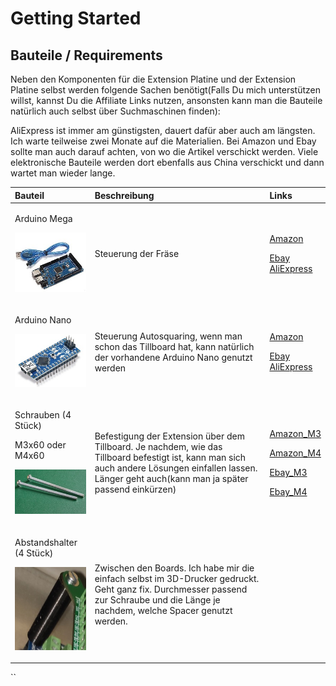 # Getting Started

## Bauteile / Requirements <a id="bauteile-requirements"></a>

Neben den Komponenten für die Extension Platine und der Extension Platine selbst werden folgende Sachen benötigt\(Falls Du mich unterstützen willst, kannst Du die Affiliate Links nutzen, ansonsten kann man die Bauteile natürlich auch selbst über Suchmaschinen finden\):

AliExpress ist immer am günstigsten, dauert dafür aber auch am längsten. Ich warte teilweise zwei Monate auf die Materialien. Bei Amazon und Ebay sollte man auch darauf achten, von wo die Artikel verschickt werden. Viele elektronische Bauteile werden dort ebenfalls aus China verschickt und dann wartet man wieder lange.

<table>
  <thead>
    <tr>
      <th style="text-align:left">Bauteil</th>
      <th style="text-align:left">Beschreibung</th>
      <th style="text-align:left">Links</th>
    </tr>
  </thead>
  <tbody>
    <tr>
      <td style="text-align:left">
        <p>Arduino Mega</p>
        <p>
          <img src="../.gitbook/assets/arduinomega.jpg" alt/>
        </p>
      </td>
      <td style="text-align:left">Steuerung der Fr&#xE4;se</td>
      <td style="text-align:left">
        <p>&#x200B;<a href="https://amzn.to/2UIr4pQ">Amazon</a>&#x200B;</p>
        <p>&#x200B;<a href="http://rover.ebay.com/rover/1/707-53477-19255-0/1?ff3=4&amp;pub=5575576561&amp;toolid=10001&amp;campid=5338665749&amp;customid=&amp;mpre=https%3A%2F%2Fwww.ebay.de%2Fsch%2Fi.html%3F_from%3DR40%26_trksid%3Dp2380057.m570.l1313.TR12.TRC2.A0.H0.Xarduino%2Bmega.TRS0%26_nkw%3Darduino%2Bmega%26_sacat%3D0">Ebay</a>
          <br
          /><a href="     https://s.click.aliexpress.com/e/_dVvBRdG">AliExpress&#x200B;</a>
        </p>
      </td>
    </tr>
    <tr>
      <td style="text-align:left">
        <p>Arduino Nano</p>
        <p>
          <img src="../.gitbook/assets/arduinonano.jpg" alt/>
        </p>
      </td>
      <td style="text-align:left">Steuerung Autosquaring, wenn man schon das Tillboard hat, kann nat&#xFC;rlich
        der vorhandene Arduino Nano genutzt werden</td>
      <td style="text-align:left">
        <p>&#x200B;<a href="https://amzn.to/33UyXgi">Amazon</a>&#x200B;</p>
        <p>&#x200B;<a href="http://rover.ebay.com/rover/1/707-53477-19255-0/1?ff3=4&amp;pub=5575576561&amp;toolid=10001&amp;campid=5338665749&amp;customid=&amp;mpre=https%3A%2F%2Fwww.ebay.de%2Fsch%2Fi.html%3F_osacat%3D0%26_odkw%3Darduino%2Bmega%26_from%3DR40%26_trksid%3Dp2334524.m570.l1313.TR11.TRC1.A0.H0.Xarduino%2Bnano.TRS0%26_nkw%3Darduino%2Bnano%26_sacat%3D0">Ebay</a>
          <br
          /><a href="     https://s.click.aliexpress.com/e/_d83654S">AliExpress&#x200B;</a>
        </p>
      </td>
    </tr>
    <tr>
      <td style="text-align:left">
        <p>Schrauben (4 St&#xFC;ck)</p>
        <p>M3x60 oder M4x60</p>
        <p>
          <img src="../.gitbook/assets/m3x60.jpg" alt/>
        </p>
      </td>
      <td style="text-align:left">Befestigung der Extension &#xFC;ber dem Tillboard. Je nachdem, wie das
        Tillboard befestigt ist, kann man sich auch andere L&#xF6;sungen einfallen
        lassen. L&#xE4;nger geht auch(kann man ja sp&#xE4;ter passend eink&#xFC;rzen)</td>
      <td
      style="text-align:left">
        <p>&#x200B;<a href="https://amzn.to/39pXScG">Amazon_M3</a>&#x200B;</p>
        <p>&#x200B;<a href="https://amzn.to/2UmoEhG">Amazon_M4</a>&#x200B;</p>
        <p>&#x200B;<a href="http://rover.ebay.com/rover/1/707-53477-19255-0/1?ff3=4&amp;pub=5575576561&amp;toolid=10001&amp;campid=5338665749&amp;customid=&amp;mpre=https%3A%2F%2Fwww.ebay.de%2Fitm%2FM-3-DIN-84-verzinkte-Zylinderschrauben-Zylinderkopfschrauben-mit-Schlitz-M3x%2F371713576275%3F_trkparms%3Dispr%253D1%26hash%3Ditem568bdb0d53%3Am%3Am770E7vulaEbVBWrbWkLJrA%26enc%3DAQAEAAACQBPxNw%252BVj6nta7CKEs3N0qUOgmGNFJW4%252FH7s9MVTsxB0d20uhoqtMJNnZyg9WFsRlJCy7g3nAaWoG5POAQPWF7%252BfFLzza7o4vedvr6UgoXbgczXseYY75GzxM02IaTRlMB%252FXbLa1SIC%252FJY4qL154dG81LwJ5ITiLrvzfmYIl7xX3p59321mpsTCu4fQBy6NkSNGoWFcoMYrdb94CDD5v5zqqd81qNuZb%252BLtrajKfSN0dGT544uuyl59bWGa8S6bP%252Fi3UonUMpTUYuEs6dufUY8biYUYGwTC%252FGBTmw%252FRccAOzroUrE0uXLDm4OayC8K7UEzJSYEdhroS83PCP9sOyIEXU3eOsfefUz6zHF%252F%252FG4JctwIr%252FqDr2JJBSsXFvMlXFgXwiTvSmHCHykFOIvubUwA1r7Uq%252BFl5lunom26YQbaWCg5uSKNv2ejwrR9Pq4Mvlo4aL6od5j%252B1lNRPvif4HeL79nKbnz8ife2TLf%252Fo%252BWUAgNDhCOp8si6X9VWHUNKacB6pMtWrPkEg5ZRV0HPvvsFcvIMxbjLFVsRNiheEVOPOBxVqtXIQFKbd0oSJViIoBMaxnpZtpppT8cvHtHZQl%252FfTnWzlpyKvl5vGcsQPse2UE%252FgSW1of97u1pgMYM7qpCKKkw2cCpCv4Z06MmHOSkZW7pWHtUdRWHxI0Kg7fXHD%252Bo5nQ4eRsHv6aO1m6FAOR1th%252FNk9oUs02tukgPeZmMRLRYfs1uJvPkMcrLy7nO6D8QBeYmHDnz4sM6NF6zrv5uhQ%253D%253D%26checksum%3D3717135762755a302fb8caa2459aa014c38c40d8c158">Ebay_M3</a>&#x200B;</p>
        <p>&#x200B;<a href="http://rover.ebay.com/rover/1/707-53477-19255-0/1?ff3=4&amp;pub=5575576561&amp;toolid=10001&amp;campid=5338665749&amp;customid=&amp;mpre=https%3A%2F%2Fwww.ebay.de%2Fitm%2FM4-DIN-7985-A2-Edelstahl-Linsenschrauben-Linsenkopfschrauben-Kreuzschlitz-H-M4x%2F371713578736%3Fepid%3D1680797934%26_trkparms%3Dispr%253D1%26hash%3Ditem568bdb16f0%3Am%3AmQd29PXrny4Fpdowbip3Y5w%26enc%3DAQAEAAACQBPxNw%252BVj6nta7CKEs3N0qUucilHqCb3zjtYcm3TyiRyoRU7GI8%252Bqs4N8NXmO%252BhkBSnSuvBXmuEouOWihERrR%252Bbrp2PgdRPIxsLd%252Fr5MWaMbvlnSAfDcVPoFWJMdmbc1AVfFu7MqUXDHS2uodqm5OKhuHryFoBSkCmkg6CYj3nTLsnFHvq3gN0zTAPRHOSkrK7A3tARYV4mrxzASA1iDRHuFb3s9nF7hws5Xge6uJamf%252FecaW%252BJISBSRW%252Biu4EQUqKzkPO%252BecSmUro05NLDY5IwTqbPmtWSvjiwf3Uqnih4DcQbpYzkQ3BlUtHK4B8BWa%252FWnbF%252BJtSMfs%252BG0b2v%252FbNt4vnci5IMrZPCPRHDcAGlU%252BJaUv%252FmfBQvNc3HdqtVggt6DQv75M7Lauu7U6qYg3RoP1uG4PrtNe9eHaxLmiAfN7W2sjlee%252FnIgpUsbO0%252Fr6ehrvzos5OKlwB%252B4Bp70luIWz0wJE8JIbYAub%252BhzducX4AOZVenkDiOaFpJAA029tsvOSDKupKyvUhK95x%252FSsrNqaZOLoZbR3rcAg6D%252FT7FCS4ByrOqKcpbnQygsc9sdN9%252FqJ%252FVYpLSeWbpEAS6sghdKlYJK0VLPWSdxkE8cbHYldX2Ii4WUWV46sTUgci%252B1qJGKMLdkJZlU89X1sYYiM3Ctz3a06LqAEhueQK2gIpCM3VrCpnxYQbz8mCsz5qTaVH7F9r3rMdsoygjM6WufjWLnbJETVJKtwLPaoA2ZtnrWuRxH3eldn3qR2SFDjETnSA%253D%253D%26checksum%3D371713578736b11c9afa9ac946ba9ab9acd25181f4d5">Ebay_M4</a>&#x200B;</p>
        </td>
    </tr>
    <tr>
      <td style="text-align:left">
        <p>Abstandshalter (4 St&#xFC;ck)</p>
        <p>
          <img src="../.gitbook/assets/abstandshalter.jpg" alt/>
        </p>
      </td>
      <td style="text-align:left">Zwischen den Boards. Ich habe mir die einfach selbst im 3D-Drucker gedruckt.
        Geht ganz fix. Durchmesser passend zur Schraube und die L&#xE4;nge je nachdem,
        welche Spacer genutzt werden.</td>
      <td style="text-align:left"></td>
    </tr>
  </tbody>
</table>

\`\`

